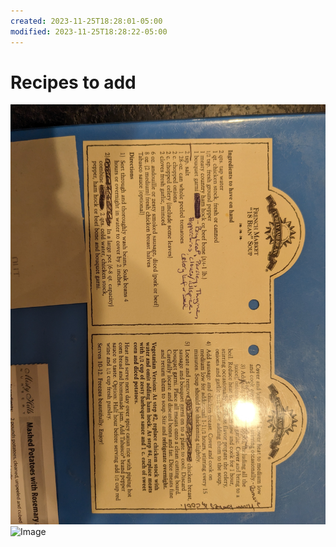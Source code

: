 ```yaml
---
created: 2023-11-25T18:28:01-05:00
modified: 2023-11-25T18:28:22-05:00
---
```


# Recipes to add

![Image](./6185528fb59fcdb37ee4b9b2f2591726.jpg) ![Image](./93c5ca05cd51428926d197e6d4a2d050.jpg)
